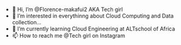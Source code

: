 - 👋 Hi, I’m @Florence-makafui2 AKA Tech girl
- 👀 I’m interested in everythinng about Cloud Computing and Data collection...
- 🌱 I’m currently learning Cloud Engineering at ALTschool of Africa
- 📫 How to reach me @Tech girl on Instagram

<!---
Florence-makafui2/Florence-makafui2 is a ✨ special ✨ repository because its `README.md` (this file) appears on your GitHub profile.
You can click the Preview link to take a look at your changes.
--->
